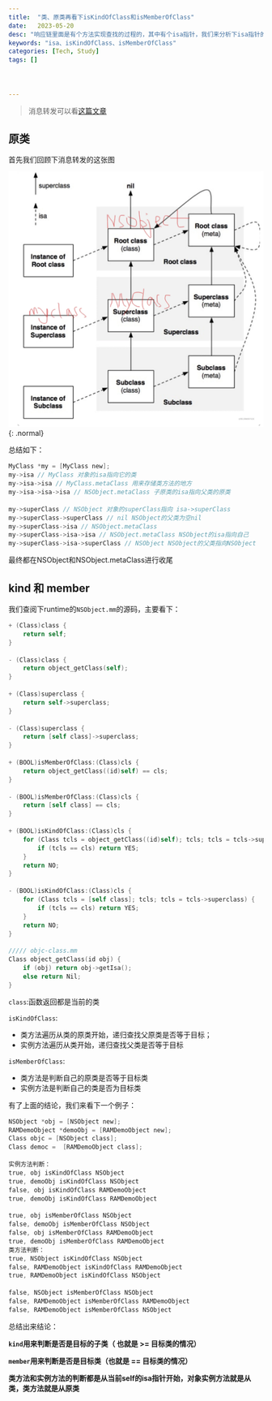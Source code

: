 ```yaml
---
title:  "类、原类再看下isKindOfClass和isMemberOfClass"
date:   2023-05-20
desc: "响应链里面是有个方法实现查找的过程的，其中有个isa指针，我们来分析下isa指针的指向"
keywords: "isa、isKindOfClass、isMemberOfClass"
categories: [Tech, Study]
tags: []



---
```


> 消息转发可以看[这篇文章](https://ramboqiu.github.io/posts/iOS%E6%B6%88%E6%81%AF%E8%BD%AC%E5%8F%91%E6%9C%BA%E5%88%B6/)

## 原类

首先我们回顾下消息转发的这张图

![20220210-1](/assets/img/study/WX20230419-195318@2x.png){: .normal}

总结如下：

```objective-c
MyClass *my = [MyClass new];
my->isa // MyClass 对象的isa指向它的类
my->isa->isa // MyClass.metaClass 用来存储类方法的地方
my->isa->isa->isa // NSObject.metaClass 子原类的isa指向父类的原类

my->superClass // NSObject 对象的superClass指向 isa->superClass
my->superClass->superClass // nil NSObject的父类为空nil
my->superClass->isa // NSObject.metaClass
my->superClass->isa->isa // NSObject.metaClass NSObject的isa指向自己
my->superClass->isa->superClass // NSObject NSObject的父类指向NSObject
```

最终都在NSObject和NSObject.metaClass进行收尾



## kind 和 member

我们查阅下runtime的`NSObject.mm`的源码，主要看下：

```objective-c
+ (Class)class {
    return self;
}

- (Class)class {
    return object_getClass(self);
}

+ (Class)superclass {
    return self->superclass;
}

- (Class)superclass {
    return [self class]->superclass;
}

+ (BOOL)isMemberOfClass:(Class)cls {
    return object_getClass((id)self) == cls;
}

- (BOOL)isMemberOfClass:(Class)cls {
    return [self class] == cls;
}

+ (BOOL)isKindOfClass:(Class)cls {
    for (Class tcls = object_getClass((id)self); tcls; tcls = tcls->superclass) {
        if (tcls == cls) return YES;
    }
    return NO;
}

- (BOOL)isKindOfClass:(Class)cls {
    for (Class tcls = [self class]; tcls; tcls = tcls->superclass) {
        if (tcls == cls) return YES;
    }
    return NO;
}

///// objc-class.mm
Class object_getClass(id obj) {
    if (obj) return obj->getIsa();
    else return Nil;
}
```

`class`:函数返回都是当前的类

`isKindOfClass`: 

- 类方法遍历从类的原类开始，递归查找父原类是否等于目标；
- 实例方法遍历从类开始，递归查找父类是否等于目标

`isMemberOfClass`: 

- 类方法是判断自己的原类是否等于目标类
- 实例方法是判断自己的类是否为目标类



有了上面的结论，我们来看下一个例子：

```objective-c
NSObject *obj = [NSObject new];
RAMDemoObject *demoObj = [RAMDemoObject new];
Class objc = [NSObject class];
Class democ =  [RAMDemoObject class];

实例方法判断：
true, obj isKindOfClass NSObject
true, demoObj isKindOfClass NSObject
false, obj isKindOfClass RAMDemoObject
true, demoObj isKindOfClass RAMDemoObject
  
true, obj isMemberOfClass NSObject
false, demoObj isMemberOfClass NSObject
false, obj isMemberOfClass RAMDemoObject
true, demoObj isMemberOfClass RAMDemoObject
类方法判断：
true, NSObject isKindOfClass NSObject
false, RAMDemoObject isKindOfClass RAMDemoObject
true, RAMDemoObject isKindOfClass NSObject

false, NSObject isMemberOfClass NSObject
false, RAMDemoObject isMemberOfClass RAMDemoObject
false, RAMDemoObject isMemberOfClass NSObject
```



总结出来结论：

**`kind`用来判断是否是目标的子类（ 也就是 >= 目标类的情况）**

**`member`用来判断是否是目标类（也就是 == 目标类的情况）**

**类方法和实例方法的判断都是从当前self的isa指针开始，对象实例方法就是从类，类方法就是从原类**

